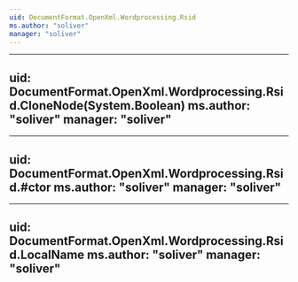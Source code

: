 ```yaml
---
uid: DocumentFormat.OpenXml.Wordprocessing.Rsid
ms.author: "soliver"
manager: "soliver"
---
```


---
uid: DocumentFormat.OpenXml.Wordprocessing.Rsid.CloneNode(System.Boolean)
ms.author: "soliver"
manager: "soliver"
---

---
uid: DocumentFormat.OpenXml.Wordprocessing.Rsid.#ctor
ms.author: "soliver"
manager: "soliver"
---

---
uid: DocumentFormat.OpenXml.Wordprocessing.Rsid.LocalName
ms.author: "soliver"
manager: "soliver"
---
